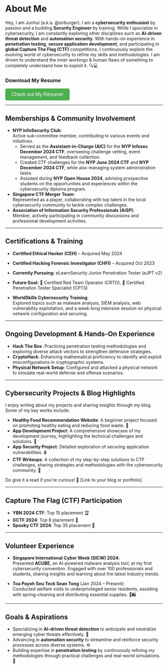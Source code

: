 # About Me

Hey, I am Junhui (a.k.a. @sirburger). I am a **cybersecurity enthusiast** by passion and a budding **Security Engineer** by training. While I specialize in cybersecurity, I am constantly exploring other disciplines such as **AI-driven threat detection** and **automation security**. With hands-on experience in **penetration testing**, **secure application development**, and participating in **global Capture The Flag (CTF)** competitions, I continuously explore the evolving world of cybersecurity to refine my skills and methodologies. I am driven to understand the inner workings & human flaws of something to completely understand how to exploit it. 🔍💻

### Download My Resume
<a href="/img/Latest_Resume.pdf" download="Latest_Resume.pdf" style="text-decoration: none;">
  <button style="
    background-color: #4CAF50; 
    color: white; 
    padding: 10px 20px; 
    border: none; 
    border-radius: 5px; 
    font-size: 16px; 
    cursor: pointer;
  ">
    Check out My Resume!
  </button>
</a>

---

## Memberships & Community Involvement

- **NYP InfoSecurity Club**:  
  Active sub-committee member, contributing to various events and initiatives.  
  - Served as the **Assistant-in-Charge (AIC)** for the **NYP Infosec December 2024 CTF**, overseeing challenge vetting, event management, and feedback collection.  
  - Created CTF challenges for the **NYP June 2024 CTF** and **NYP December 2024 CTF**, while also managing system administration tasks.  
  - Assisted during **NYP Open House 2024**, advising prospective students on the opportunities and experiences within the cybersecurity diploma program.  
- **Singapore CTF Merger Team**:  
  Represented as a player, collaborating with top talent in the local cybersecurity community to tackle complex challenges.  
- **Association of Information Security Professionals (AiSP)**:  
  Member, actively participating in community discussions and professional development activities.  

---

## Certifications & Training

- **Certified Ethical Hacker (CEH)** – Acquired May 2024  
- **Certified Hacking Forensic Investigator (CHFI)** – Acquired Oct 2023  
- **Currently Pursuing:** eLearnSecurity Junior Penetration Tester (eJPT v2)  
- **Future Goal:** 🙏 Certified Red Team Operator (CRTO), 💸 Certified Penetration Tester Specialist (CPTS)  

- **WorldSkills Cybersecurity Training**:  
  Explored topics such as malware analysis, SIEM analysis, web vulnerability exploitation, and a week-long intensive session on physical network configuration and securing.  

---

## Ongoing Development & Hands-On Experience

- **Hack The Box**: Practicing penetration testing methodologies and exploring diverse attack vectors to strengthen defensive strategies.  
- **CryptoHack**: Enhancing mathematical proficiency to identify and exploit misconfigurations in cryptographic systems.  
- **Physical Network Setup**: Configured and attacked a physical network to simulate real-world defense and offense scenarios.  

---

## Cybersecurity Projects & Blog Highlights

I enjoy writing about my projects and sharing insights through my blog. Some of my key works include:

- **Healthy Food Recommendation Website**: A beginner project focused on promoting healthy eating and reducing food waste. 🍎  
- **App Development Project**: A comprehensive showcase of my development journey, highlighting the technical challenges and solutions. 📱  
- **App Security Project**: Detailed exploration of securing application vulnerabilities. 🔒  
- **CTF Writeups**: A collection of my step-by-step solutions to CTF challenges, sharing strategies and methodologies with the cybersecurity community. 🧩  

Do give it a read if you're curious! 🤔 [Link to your blog or portfolio]

---

## Capture The Flag (CTF) Participation

- **YBN 2024 CTF**: Top 15 placement 🏆  
- **GCTF 2024**: Top 8 placement 🥈  
- **Spooky CTF 2024**: Top 35 placement 👻  

---

## Volunteer Experience

- **Singapore International Cyber Week (SICW) 2024**:  
  Presented **ACUBE**, an AI-powered malware analysis tool, at my first cybersecurity convention. Engaged with over 100 professionals and students, sharing insights and learning about the latest industry trends.  

- **Toa Payoh Seu Teck Sean Tong** (Jan 2024 – Present):  
  Conducted welfare visits to underprivileged senior residents, assisting with spring-cleaning and distributing essential supplies. 🧹🛍️  

---

## Goals & Aspirations

- Specializing in **AI-driven threat detection** to anticipate and neutralize emerging cyber threats effectively. 🤖  
- Advancing in **automation security** to streamline and reinforce security processes across diverse systems. ⚙️  
- Building expertise in **penetration testing** by continuously refining my methodologies through practical challenges and real-world simulations. 💼  
